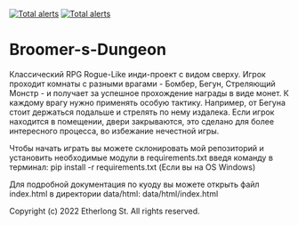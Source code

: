 [![Total alerts](https://img.shields.io/lgtm/alerts/g/deka4core/Broomer-s-Dungeon.svg?logo=lgtm&logoWidth=18)](https://lgtm.com/projects/g/deka4core/Broomer-s-Dungeon/alerts/)
[![Total alerts](https://img.shields.io/lgtm/alerts/g/deka4core/Broomer-s-Dungeon.svg?logo=lgtm&logoWidth=18)](https://lgtm.com/projects/g/deka4core/Broomer-s-Dungeon/alerts/)

# Broomer-s-Dungeon
Классический RPG Rogue-Like инди-проект с видом сверху. Игрок проходит комнаты с разными врагами - Бомбер, Бегун, Стреляющий Монстр - и получает за успешное прохождение награды в виде монет. К каждому врагу нужно применять особую тактику. Например, от Бегуна стоит держаться подальше и стрелять по нему издалека. Если игрок находится в помещении, двери закрываются, это сделано для более интересного процесса, во избежание нечестной игры.

Чтобы начать играть вы можете склонировать мой репозиторий и установить необходимые модули в requirements.txt введя команду в терминал: pip install -r requirements.txt (Если вы на OS Windows)

Для подробной документация по куоду вы можете открыть файл index.html в директории data/html:
data/html/index.html

Copyright (c) 2022 Etherlong St. All rights reserved.
